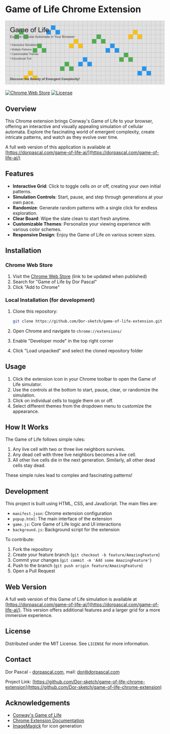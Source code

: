 # Game of Life Chrome Extension

![Game of Life Promo](images/game_of_life_marquee.png)

[![Chrome Web Store](https://img.shields.io/chrome-web-store/v/jiaoidmocpfggkklhleleghgkknnjpjh.svg)](https://chrome.google.com/webstore/detail/jiaoidmocpfggkklhleleghgkknnjpjh)
[![License](https://img.shields.io/github/license/Dor-sketch/game-of-life-extension.svg)](LICENSE)

## Overview

This Chrome extension brings Conway's Game of Life to your browser, offering an interactive and visually appealing simulation of cellular automata. Explore the fascinating world of emergent complexity, create intricate patterns, and watch as they evolve over time.

A full web version of this application is available at [https://dorpascal.com/game-of-life-ai/](https://dorpascal.com/game-of-life-ai/)

## Features

- **Interactive Grid**: Click to toggle cells on or off, creating your own initial patterns.
- **Simulation Controls**: Start, pause, and step through generations at your own pace.
- **Randomize**: Generate random patterns with a single click for endless exploration.
- **Clear Board**: Wipe the slate clean to start fresh anytime.
- **Customizable Themes**: Personalize your viewing experience with various color schemes.
- **Responsive Design**: Enjoy the Game of Life on various screen sizes.

## Installation

### Chrome Web Store

1. Visit the [Chrome Web Store](https://chrome.google.com/webstore/category/extensions) (link to be updated when published)
2. Search for "Game of Life by Dor Pascal"
3. Click "Add to Chrome"

### Local Installation (for development)

1. Clone this repository:

   ```bash
   git clone https://github.com/Dor-sketch/game-of-life-extension.git
   ```

2. Open Chrome and navigate to `chrome://extensions/`
3. Enable "Developer mode" in the top right corner
4. Click "Load unpacked" and select the cloned repository folder

## Usage

1. Click the extension icon in your Chrome toolbar to open the Game of Life simulator.
2. Use the controls at the bottom to start, pause, clear, or randomize the simulation.
3. Click on individual cells to toggle them on or off.
4. Select different themes from the dropdown menu to customize the appearance.

## How It Works

The Game of Life follows simple rules:

1. Any live cell with two or three live neighbors survives.
2. Any dead cell with three live neighbors becomes a live cell.
3. All other live cells die in the next generation. Similarly, all other dead cells stay dead.

These simple rules lead to complex and fascinating patterns!

## Development

This project is built using HTML, CSS, and JavaScript. The main files are:

- `manifest.json`: Chrome extension configuration
- `popup.html`: The main interface of the extension
- `game.js`: Core Game of Life logic and UI interactions
- `background.js`: Background script for the extension

To contribute:

1. Fork the repository
2. Create your feature branch (`git checkout -b feature/AmazingFeature`)
3. Commit your changes (`git commit -m 'Add some AmazingFeature'`)
4. Push to the branch (`git push origin feature/AmazingFeature`)
5. Open a Pull Request

## Web Version

A full web version of this Game of Life simulation is available at [https://dorpascal.com/game-of-life-ai/](https://dorpascal.com/game-of-life-ai/). This version offers additional features and a larger grid for a more immersive experience.

## License

Distributed under the MIT License. See `LICENSE` for more information.

## Contact

Dor Pascal - [dorpascal.com](https://dorpascal.com), mail: [dor@dorpascal.com](mailto:dor@dorpascal.com)

Project Link: [https://github.com/Dor-sketch/game-of-life-chrome-extension](https://github.com/Dor-sketch/game-of-life-chrome-extension)

## Acknowledgements

- [Conway's Game of Life](https://en.wikipedia.org/wiki/Conway%27s_Game_of_Life)
- [Chrome Extension Documentation](https://developer.chrome.com/docs/extensions/)
- [ImageMagick](https://imagemagick.org/) for icon generation
